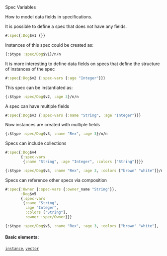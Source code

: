 Spec Variables

How to model data fields in specifications.

It is possible to define a spec that does not have any fields.

```clojure
#:spec{:Dog$v1 {}}

```

Instances of this spec could be created as:

```clojure
{:$type :spec/Dog$v1}/n/n
```

It is more interesting to define data fields on specs that define the structure of instances of the spec

```clojure
#:spec{:Dog$v2 {:spec-vars {:age "Integer"}}}

```

This spec can be instantiated as:

```clojure
{:$type :spec/Dog$v2, :age 3}/n/n
```

A spec can have multiple fields

```clojure
#:spec{:Dog$v3 {:spec-vars {:name "String", :age "Integer"}}}

```

Now instances are created with multiple fields

```clojure
{:$type :spec/Dog$v3, :name "Rex", :age 3}/n/n
```

Specs can include collections

```clojure
#:spec{:Dog$v4
       {:spec-vars
        {:name "String", :age "Integer", :colors ["String"]}}}

```

```clojure
{:$type :spec/Dog$v4, :name "Rex", :age 3, :colors ["brown" "white"]}/n/n
```

Specs can reference other specs via composition

```clojure
#:spec{:Owner {:spec-vars {:owner_name "String"}},
       :Dog$v5
       {:spec-vars
        {:name "String",
         :age "Integer",
         :colors ["String"],
         :owner :spec/Owner}}}

```

```clojure
{:$type :spec/Dog$v5, :name "Rex", :age 3, :colors ["brown" "white"], :owner {:$type :spec/Owner, :owner_name "Sam"}}/n/n
```

#### Basic elements:

[`instance`](halite-basic-syntax-reference.md#instance), [`vector`](halite-basic-syntax-reference.md#vector)


